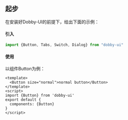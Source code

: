 ## 起步
在安装好Dobby-UI的前提下，给出下面的示例：
#### 引入
```ts
import {Button, Tabs, Switch, Dialog} from "dobby-ui"
```
#### 使用
以组件Button为例：
```vue
<template>
  <Button size="normal">normal button</Button>
</template>
<script>
import {Button} from 'dobby-ui'
export default {
  components: {Button}
}
</script>
```